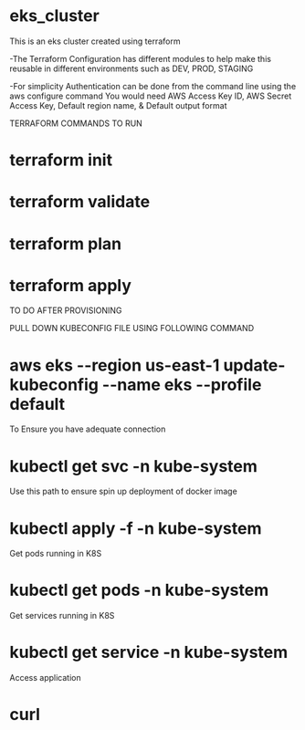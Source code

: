# eks_cluster

This is an eks cluster created using terraform

-The Terraform Configuration has different modules to help make this reusable in different environments such as DEV, PROD, STAGING

-For simplicity Authentication can be done from the command line using the 
    aws configure command 
    You would need AWS Access Key ID, AWS Secret Access Key, Default region name, & Default output format
    
TERRAFORM COMMANDS TO RUN 

# terraform init
# terraform validate
# terraform plan
# terraform apply

TO DO AFTER PROVISIONING

PULL DOWN KUBECONFIG FILE USING FOLLOWING COMMAND
# aws eks --region us-east-1 update-kubeconfig --name eks --profile default

To Ensure you have adequate connection
# kubectl get svc -n kube-system

Use this path to ensure spin up deployment of docker image
# kubectl apply -f <Path to k8s deployment file> -n kube-system

Get pods running in K8S
# kubectl get pods -n kube-system

Get services running in K8S
# kubectl get service -n kube-system

Access application
# curl <external ip of load balancer>